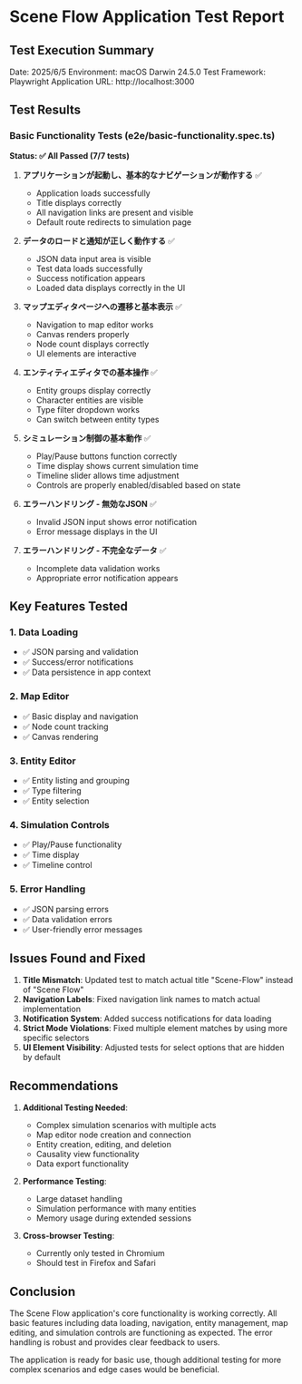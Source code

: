 # Scene Flow Application Test Report

## Test Execution Summary
Date: 2025/6/5
Environment: macOS Darwin 24.5.0
Test Framework: Playwright
Application URL: http://localhost:3000

## Test Results

### Basic Functionality Tests (e2e/basic-functionality.spec.ts)
**Status: ✅ All Passed (7/7 tests)**

1. **アプリケーションが起動し、基本的なナビゲーションが動作する** ✅
   - Application loads successfully
   - Title displays correctly
   - All navigation links are present and visible
   - Default route redirects to simulation page

2. **データのロードと通知が正しく動作する** ✅
   - JSON data input area is visible
   - Test data loads successfully
   - Success notification appears
   - Loaded data displays correctly in the UI

3. **マップエディタページへの遷移と基本表示** ✅
   - Navigation to map editor works
   - Canvas renders properly
   - Node count displays correctly
   - UI elements are interactive

4. **エンティティエディタでの基本操作** ✅
   - Entity groups display correctly
   - Character entities are visible
   - Type filter dropdown works
   - Can switch between entity types

5. **シミュレーション制御の基本動作** ✅
   - Play/Pause buttons function correctly
   - Time display shows current simulation time
   - Timeline slider allows time adjustment
   - Controls are properly enabled/disabled based on state

6. **エラーハンドリング - 無効なJSON** ✅
   - Invalid JSON input shows error notification
   - Error message displays in the UI

7. **エラーハンドリング - 不完全なデータ** ✅
   - Incomplete data validation works
   - Appropriate error notification appears

## Key Features Tested

### 1. Data Loading
- ✅ JSON parsing and validation
- ✅ Success/error notifications
- ✅ Data persistence in app context

### 2. Map Editor
- ✅ Basic display and navigation
- ✅ Node count tracking
- ✅ Canvas rendering

### 3. Entity Editor
- ✅ Entity listing and grouping
- ✅ Type filtering
- ✅ Entity selection

### 4. Simulation Controls
- ✅ Play/Pause functionality
- ✅ Time display
- ✅ Timeline control

### 5. Error Handling
- ✅ JSON parsing errors
- ✅ Data validation errors
- ✅ User-friendly error messages

## Issues Found and Fixed

1. **Title Mismatch**: Updated test to match actual title "Scene-Flow" instead of "Scene Flow"
2. **Navigation Labels**: Fixed navigation link names to match actual implementation
3. **Notification System**: Added success notifications for data loading
4. **Strict Mode Violations**: Fixed multiple element matches by using more specific selectors
5. **UI Element Visibility**: Adjusted tests for select options that are hidden by default

## Recommendations

1. **Additional Testing Needed**:
   - Complex simulation scenarios with multiple acts
   - Map editor node creation and connection
   - Entity creation, editing, and deletion
   - Causality view functionality
   - Data export functionality

2. **Performance Testing**:
   - Large dataset handling
   - Simulation performance with many entities
   - Memory usage during extended sessions

3. **Cross-browser Testing**:
   - Currently only tested in Chromium
   - Should test in Firefox and Safari

## Conclusion

The Scene Flow application's core functionality is working correctly. All basic features including data loading, navigation, entity management, map editing, and simulation controls are functioning as expected. The error handling is robust and provides clear feedback to users.

The application is ready for basic use, though additional testing for more complex scenarios and edge cases would be beneficial.